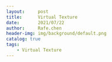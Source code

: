 ```yaml
---
layout:     post
title:      Virtual Texture
date:       2021/07/22
author:     Rafe.chen
header-img: img/background/default.png
catalog: true
tags:
    - Virtual Texture
---
```

